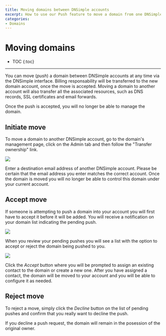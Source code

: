 ```yaml
---
title: Moving domains between DNSimple accounts
excerpt: How to use our Push feature to move a domain from one DNSimple account to another.
categories:
- Domains
---
```


# Moving domains

* TOC
{:toc}

---

You can move (*push*) a domain between DNSimple accounts at any time via the DNSimple interface. Billing responsability will be transferred to the new domain account, once the move is accepted. Moving a domain to another account will also transfer all the associated resources, such as DNS records, SSL certificates and email forwards.

<note>
Once the push is accepted, you will no longer be able to manage the domain.
</note>

## Initiate move

To move a domain to another DNSimple account, go to the domain's management page, click on the Admin tab and then follow the "Transfer ownership" link.

![](http://cl.ly/image/130x35261P3z/transfer-ownership.jpg)

Enter a destination email address of another DNSimple account. Please be certain that the email address you enter matches the correct account. Once the domain is moved you will no longer be able to control this domain under your current account.

## Accept move

If someone is attempting to push a domain into your account you will first have to accept it before it will be added. You will receive a notification on your domain list indicating the pending push.

![](http://cl.ly/image/3c3h1s2T0e1r/pending-push-notification.png)

When you review your pending pushes you will see a list with the option to accept or reject the domain being pushed to you.

![](http://cl.ly/image/3f0d2A0p1Y1M/pending-pushes.jpg)

Click the *Accept* button where you will be prompted to assign an existing contact to the domain or create a new one. After you have assigned a contact, the domain will be moved to your account and you will be able to configure it as needed.

## Reject move

To reject a move, simply click the *Decline* button on the list of pending pushes and confirm that you really want to decline the push.

<note>
If you decline a push request, the domain will remain in the posession of the original owner.
</note>

